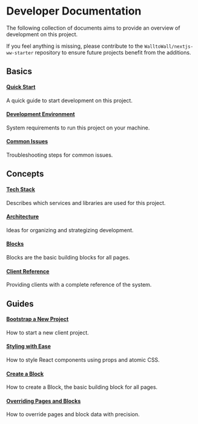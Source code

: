 # Developer Documentation

The following collection of documents aims to provide an overview of development
on this project.

If you feel anything is missing, please contribute to the
`WalltoWall/nextjs-ww-starter` repository to ensure future projects benefit from
the additions.

## Basics

#### [Quick Start](./basics/quick-start.md)

A quick guide to start development on this project.

#### [Development Environment](./basics/development-environment.md)

System requirements to run this project on your machine.

#### [Common Issues](./basics/common-issues.md)

Troubleshooting steps for common issues.

## Concepts

#### [Tech Stack](./concepts/tech-stack.md)

Describes which services and libraries are used for this project.

#### [Architecture](./concepts/architecture.md)

Ideas for organizing and strategizing development.

#### [Blocks](./concepts/blocks.md)

Blocks are the basic building blocks for all pages.

#### [Client Reference](concept-client-reference.md)

Providing clients with a complete reference of the system.

## Guides

#### [Bootstrap a New Project](./guides/bootstrap-a-new-project.md)

How to start a new client project.

#### [Styling with Ease](./guides/styling.md)

How to style React components using props and atomic CSS.

#### [Create a Block](./guides/create-a-block.md)

How to create a Block, the basic building block for all pages.

#### [Overriding Pages and Blocks](./guides/overriding-pages-and-blocks.md)

How to override pages and block data with precision.
